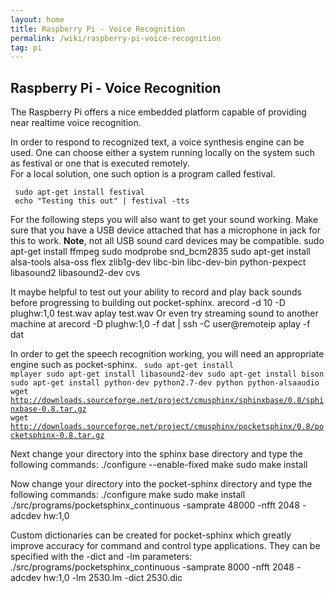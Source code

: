 ```yaml
---
layout: home
title: Raspberry Pi - Voice Recognition
permalink: /wiki/raspberry-pi-voice-recognition
tag: pi
---
```


## Raspberry Pi - Voice Recognition
The Raspberry Pi offers a nice embedded platform capable of providing near realtime voice recognition. 

In order to respond to recognized text, a voice synthesis engine can be used.  One can choose either a system running locally on the system such as festival or one that is executed remotely.  
For a local solution, one such option is a program called festival.

     sudo apt-get install festival
     echo "Testing this out" | festival -tts

For the following steps you will also want to get your sound working.  Make sure that you have a USB device attached that has a microphone in jack for this to work.  **Note**, not all USB sound card devices may be compatible.
    sudo apt-get install ffmpeg
    sudo modprobe snd_bcm2835
    sudo apt-get install alsa-tools alsa-oss flex zlib1g-dev libc-bin libc-dev-bin python-pexpect libasound2 libasound2-dev cvs

It maybe helpful to test out your ability to record and play back sounds before progressing to building out pocket-sphinx.
    arecord -d 10 -D plughw:1,0 test.wav
    aplay test.wav
Or even try streaming sound to another machine at <remoteip>
    arecord -D plughw:1,0 -f dat | ssh -C user@remoteip aplay -f dat

In order to get the speech recognition working, you will need an appropriate engine such as pocket-sphinx.
<code>
    sudo apt-get install mplayer
    sudo apt-get install libasound2-dev
    sudo apt-get install bison
    sudo apt-get install python-dev python2.7-dev python python-alsaaudio
    wget http://downloads.sourceforge.net/project/cmusphinx/sphinxbase/0.8/sphinxbase-0.8.tar.gz
    wget http://downloads.sourceforge.net/project/cmusphinx/pocketsphinx/0.8/pocketsphinx-0.8.tar.gz
</code>

Next change your directory into the sphinx base directory and type the following commands:
     ./configure --enable-fixed
     make
     sudo make install

Now change your directory into the pocket-sphinx directory and type the following commands:
    ./configure
    make
    sudo make install
    ./src/programs/pocketsphinx_continuous -samprate 48000 -nfft 2048 -adcdev hw:1,0

Custom dictionaries can be created for pocket-sphinx which greatly improve accuracy for command and control type applications.  They can be specified with the -dict and -lm parameters:
    ./src/programs/pocketsphinx_continuous -samprate 8000 -nfft 2048 -adcdev hw:1,0 -lm 2530.lm -dict 2530.dic
